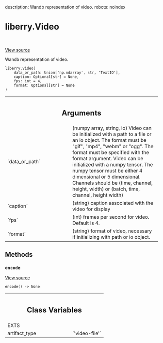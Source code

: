 description: Wandb representation of video.
robots: noindex

# liberry.Video

<!-- Insert buttons and diff -->

<table class="tfo-notebook-buttons tfo-api nocontent" align="left">

</table>

<a target="_blank" href="https://charlesfrye.gitbook.io/docs-box/library/sdk/data_types.py">View source</a>



Wandb representation of video.

<pre class="devsite-click-to-copy prettyprint lang-py tfo-signature-link">
<code>liberry.Video(
    data_or_path: Union['np.ndarray', str, 'TextIO'],
    caption: Optional[str] = None,
    fps: int = 4,
    format: Optional[str] = None
)
</code></pre>



<!-- Placeholder for "Used in" -->


<!-- Tabular view -->
 <table class="responsive fixed orange">
<colgroup><col width="214px"><col></colgroup>
<tr><th colspan="2"><h2 class="add-link">Arguments</h2></th></tr>

<tr>
<td>
`data_or_path`
</td>
<td>
(numpy array, string, io)
Video can be initialized with a path to a file or an io object.
The format must be "gif", "mp4", "webm" or "ogg".
The format must be specified with the format argument.
Video can be initialized with a numpy tensor.
The numpy tensor must be either 4 dimensional or 5 dimensional.
Channels should be (time, channel, height, width) or
(batch, time, channel, height width)
</td>
</tr><tr>
<td>
`caption`
</td>
<td>
(string) caption associated with the video for display
</td>
</tr><tr>
<td>
`fps`
</td>
<td>
(int) frames per second for video. Default is 4.
</td>
</tr><tr>
<td>
`format`
</td>
<td>
(string) format of video, necessary if initializing with path or io object.
</td>
</tr>
</table>



## Methods

<h3 id="encode"><code>encode</code></h3>

<a target="_blank" href="https://charlesfrye.gitbook.io/docs-box/library/sdk/data_types.py">View source</a>

<pre class="devsite-click-to-copy prettyprint lang-py tfo-signature-link">
<code>encode() -> None
</code></pre>








<!-- Tabular view -->
 <table class="responsive fixed orange">
<colgroup><col width="214px"><col></colgroup>
<tr><th colspan="2"><h2 class="add-link">Class Variables</h2></th></tr>

<tr>
<td>
EXTS<a id="EXTS"></a>
</td>
<td>

</td>
</tr><tr>
<td>
artifact_type<a id="artifact_type"></a>
</td>
<td>
`'video-file'`
</td>
</tr>
</table>

